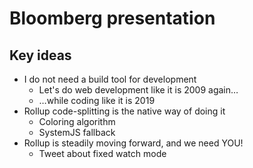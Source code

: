 # Bloomberg presentation
## Key ideas
* I do not need a build tool for development
  * Let's do web development like it is 2009 again…
  * …while coding like it is 2019
* Rollup code-splitting is the native way of doing it
  * Coloring algorithm
  * SystemJS fallback
* Rollup is steadily moving forward, and we need YOU!
  * Tweet about fixed watch mode
